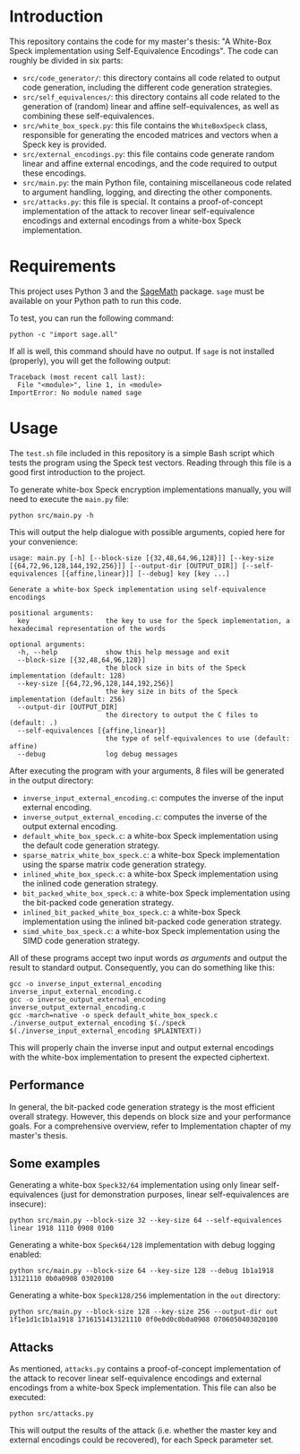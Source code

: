 # Introduction 
This repository contains the code for my master's thesis: "A White-Box Speck implementation using Self-Equivalence Encodings". The code can roughly be divided in six parts:
* `src/code_generator/`: this directory contains all code related to output code generation, including the different code generation strategies.
* `src/self_equivalences/`: this directory contains all code related to the generation of (random) linear and affine self-equivalences, as well as combining these self-equivalences.
* `src/white_box_speck.py`: this file contains the `WhiteBoxSpeck` class, responsible for generating the encoded matrices and vectors when a Speck key is provided.
* `src/external_encodings.py`: this file contains code generate random linear and affine external encodings, and the code required to output these encodings.
* `src/main.py`: the main Python file, containing miscellaneous code related to argument handling, logging, and directing the other components.
* `src/attacks.py`: this file is special. It contains a proof-of-concept implementation of the attack to recover linear self-equivalence encodings and external encodings from a white-box Speck implementation.

# Requirements
This project uses Python 3 and the [SageMath](https://www.sagemath.org/) package. `sage` must be available on your Python path to run this code.

To test, you can run the following command:
```
python -c "import sage.all"
```
If all is well, this command should have no output. If `sage` is not installed (properly), you will get the following output:
```
Traceback (most recent call last):
  File "<module>", line 1, in <module>
ImportError: No module named sage
```

# Usage
The `test.sh` file included in this repository is a simple Bash script which tests the program using the Speck test vectors. Reading through this file is a good first introduction to the project.

To generate white-box Speck encryption implementations manually, you will need to execute the `main.py` file:
```
python src/main.py -h
```
This will output the help dialogue with possible arguments, copied here for your convenience:
```
usage: main.py [-h] [--block-size [{32,48,64,96,128}]] [--key-size [{64,72,96,128,144,192,256}]] [--output-dir [OUTPUT_DIR]] [--self-equivalences [{affine,linear}]] [--debug] key [key ...]

Generate a white-box Speck implementation using self-equivalence encodings

positional arguments:
  key                   the key to use for the Speck implementation, a hexadecimal representation of the words

optional arguments:
  -h, --help            show this help message and exit
  --block-size [{32,48,64,96,128}]
                        the block size in bits of the Speck implementation (default: 128)
  --key-size [{64,72,96,128,144,192,256}]
                        the key size in bits of the Speck implementation (default: 256)
  --output-dir [OUTPUT_DIR]
                        the directory to output the C files to (default: .)
  --self-equivalences [{affine,linear}]
                        the type of self-equivalences to use (default: affine)
  --debug               log debug messages
```

After executing the program with your arguments, 8 files will be generated in the output directory:
* `inverse_input_external_encoding.c`: computes the inverse of the input external encoding.
* `inverse_output_external_encoding.c`: computes the inverse of the output external encoding.
* `default_white_box_speck.c`: a white-box Speck implementation using the default code generation strategy.
* `sparse_matrix_white_box_speck.c`: a white-box Speck implementation using the sparse matrix code generation strategy.
* `inlined_white_box_speck.c`: a white-box Speck implementation using the inlined code generation strategy.
* `bit_packed_white_box_speck.c`: a white-box Speck implementation using the bit-packed code generation strategy.
* `inlined_bit_packed_white_box_speck.c`: a white-box Speck implementation using the inlined bit-packed code generation strategy.
* `simd_white_box_speck.c`: a white-box Speck implementation using the SIMD code generation strategy.

All of these programs accept two input words *as arguments* and output the result to standard output. Consequently, you can do something like this:
```
gcc -o inverse_input_external_encoding inverse_input_external_encoding.c
gcc -o inverse_output_external_encoding inverse_output_external_encoding.c
gcc -march=native -o speck default_white_box_speck.c
./inverse_output_external_encoding $(./speck $(./inverse_input_external_encoding $PLAINTEXT))
```
This will properly chain the inverse input and output external encodings with the white-box implementation to present the expected ciphertext.

## Performance
In general, the bit-packed code generation strategy is the most efficient overall strategy. However, this depends on block size and your performance goals. For a comprehensive overview, refer to Implementation chapter of my master's thesis.

## Some examples
Generating a white-box `Speck32/64` implementation using only linear self-equivalences (just for demonstration purposes, linear self-equivalences are insecure):
```
python src/main.py --block-size 32 --key-size 64 --self-equivalences linear 1918 1110 0908 0100
```

Generating a white-box `Speck64/128` implementation with debug logging enabled:
```
python src/main.py --block-size 64 --key-size 128 --debug 1b1a1918 13121110 0b0a0908 03020100
```

Generating a white-box `Speck128/256` implementation in the `out` directory:
```
python src/main.py --block-size 128 --key-size 256 --output-dir out 1f1e1d1c1b1a1918 1716151413121110 0f0e0d0c0b0a0908 0706050403020100
```

## Attacks
As mentioned, `attacks.py` contains a proof-of-concept implementation of the attack to recover linear self-equivalence encodings and external encodings from a white-box Speck implementation. This file can also be executed:
```
python src/attacks.py
```
This will output the results of the attack (i.e. whether the master key and external encodings could be recovered), for each Speck parameter set.
